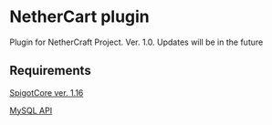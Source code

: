 # NetherCart plugin
Plugin for NetherCraft Project. Ver. 1.0. Updates will be in the future

## Requirements
[SpigotCore ver. 1.16](https://getbukkit.org/download/spigot)

[MySQL API](https://www.spigotmc.org/resources/mysql-api.23932/)

